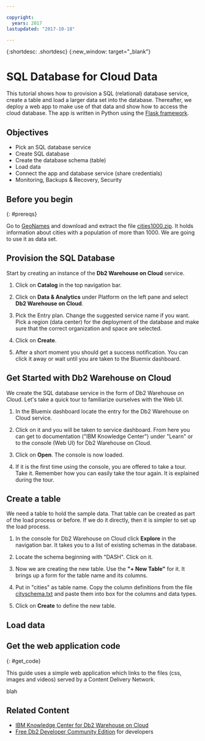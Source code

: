 ```yaml
---

copyright:
  years: 2017
lastupdated: "2017-10-18"

---
```


{:shortdesc: .shortdesc}
{:new_window: target="_blank"}
# SQL Database for Cloud Data 

This tutorial shows how to provision a SQL (relational) database service, create a table and load a larger data set into the database. Thereafter, we deploy a web app to make use of that data and show how to access the cloud database. The app is written in Python using the [Flask framework](http://flask.pocoo.org/).

## Objectives

* Pick an SQL database service
* Create SQL database
* Create the database schema (table)
* Load data
* Connect the app and database service (share credentials)
* Monitoring, Backups & Recovery, Security

## Before you begin
{: #prereqs}

Go to [GeoNames](http://www.geonames.org/) and download and extract the file [cities1000.zip](http://download.geonames.org/export/dump/cities1000.zip). It holds information about cities with a population of more than 1000. We are going to use it as data set. 

## Provision the SQL Database
Start by creating an instance of the **Db2 Warehouse on Cloud** service.

1.  Click on **Catalog** in the top navigation bar.

2.  Click on **Data & Analytics** under Platform on the left pane and select **Db2 Warehouse on Cloud**.

3.  Pick the Entry plan. Change the suggested service name if you want. Pick a region (data center) for the deployment of the database and make sure that the correct organization and space are selected.

4.  Click on **Create**.

5.  After a short moment you should get a success notification. You can click it away or wait until you are taken to the Bluemix dashboard.

## Get Started with Db2 Warehouse on Cloud
We create the SQL database service in the form of Db2 Warehouse on Cloud. Let's take a quick tour to familiarize ourselves with the Web UI.

1. In the Bluemix dashboard locate the entry for the Db2 Warehouse on Cloud service.

2. Click on it and you will be taken to service dashboard. From here you can get to documentation ("IBM Knowledge Center") under "Learn" or to the console (Web UI) for Db2 Warehouse on Cloud.

3. Click on **Open**. The console is now loaded.

4. If it is the first time using the console, you are offered to take a tour. Take it. Remember how you can easily take the tour again. It is explained during the tour.

## Create a table
We need a table to hold the sample data. That table can be created as part of the load process or before. If we do it directly, then it is simpler to set up the load process.

1. In the console for Db2 Warehouse on Cloud click **Explore** in the navigation bar. It takes you to a list of existing schemas in the database.

2. Locate the schema beginning with "DASH". Click on it.

3. Now we are creating the new table. Use the **"+ New Table"** for it. It brings up a form for the table name and its columns.

4. Put in "cities" as table name. Copy the column definitions from the file [cityschema.txt](https://github.com/data-henrik/cloud-sql-database/blob/master/cityschema.txt) and paste them into box for the columns and data types.

5. Click on **Create** to define the new table.

## Load data



## Get the web application code

{: #get_code}

This guide uses a simple web application which links to the files (css, images and videos) served by a Content Delivery Network.


blah

## Related Content
* [IBM Knowledge Center for Db2 Warehouse on Cloud](https://www.ibm.com/support/knowledgecenter/en/SS6NHC/com.ibm.swg.im.dashdb.kc.doc/welcome.html)
* [Free Db2 Developer Community Edition](https://www.ibm.com/us-en/marketplace/ibm-db2-direct-and-developer-editions) for developers

